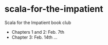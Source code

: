 # scala-for-the-impatient
Scala for the Impatient book club

- Chapters 1 and 2: Feb. 7th
- Chapter 3: Feb. 14th
...

